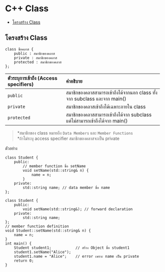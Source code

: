 # C++ Class
* [โครงสร้าง Class](#S-class-structure)
## <a name="S-class-structure"></a>โครงสร้าง Class
```
class ชื่อคลาส {
    public : สมาชิกของคลาส
    private : สมาชิกของคลาส
    protected : สมาชิกของคลาส
};
```
|ตัวระบุการเข้าถึง (Access specifiers)|คำอธิบาย|
|:---|:--|
|`public`|สมาชิกของคลาสสามารถเข้าถึงได้จากนอก class ทั้งจาก subclass และจาก main()|
|`private`|สมาชิกของคลาสเข้าถึงได้เฉพาะภายใน class|
|`protected`|สมาชิกของคลาสสามารถเข้าถึงได้จาก subclass แต่ไม่สามารถเข้าถึงได้จาก main()|

>\*สมาชิกของ class หมายถึง `Data Members` และ `Member Functions`<br>
>\*ถ้าไม่ระบุ access specifier สมาชิกของคลาสจะเป็น private

ตัวอย่าง
```
class Student {
    public:
        // member function ชื่อ setName
        void setName(std::string& n) {
            name = n;
        }
    private:
        std::string name; // data member ชื่อ name
};
```
```
class Student {
    public:
        void setName(std::string&); // forward declaration
    private:
        std::string name;
};
// member function definition
void Student::setName(std::string& n) {
    name = n;
}
int main() {
    Student student1;           // สร้าง Object ชื่อ student1
    student1.setName("Alice");
    student1.name = "Alice";    // error เพราะ name เป็น private
    return 0;
}
```
